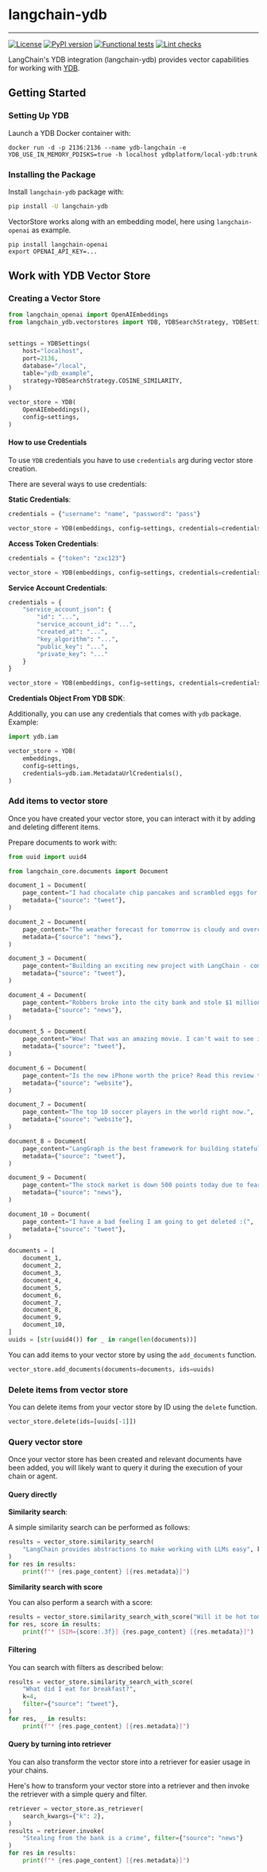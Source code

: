 # langchain-ydb
---
[![License](https://img.shields.io/badge/License-Apache%202.0-blue.svg)](https://github.com/ydb-platform/langchain-ydb/blob/main/LICENSE)
[![PyPI version](https://badge.fury.io/py/langchain-ydb.svg)](https://badge.fury.io/py/langchain-ydb)
[![Functional tests](https://github.com/ydb-platform/langchain-ydb/actions/workflows/tests.yml/badge.svg)](https://github.com/ydb-platform/langchain-ydb/actions/workflows/tests.yml)
[![Lint checks](https://github.com/ydb-platform/langchain-ydb/actions/workflows/lint.yml/badge.svg)](https://github.com/ydb-platform/langchain-ydb/actions/workflows/lint.yml)

LangChain's YDB integration (langchain-ydb) provides vector capabilities for working with [YDB](https://ydb.tech/).

## Getting Started

### Setting Up YDB

Launch a YDB Docker container with:

```shell
docker run -d -p 2136:2136 --name ydb-langchain -e YDB_USE_IN_MEMORY_PDISKS=true -h localhost ydbplatform/local-ydb:trunk
```

### Installing the Package

Install `langchain-ydb` package with:

```bash
pip install -U langchain-ydb
```

VectorStore works along with an embedding model, here using `langchain-openai` as example.

```shell
pip install langchain-openai
export OPENAI_API_KEY=...
```

## Work with YDB Vector Store

### Creating a Vector Store

```python
from langchain_openai import OpenAIEmbeddings
from langchain_ydb.vectorstores import YDB, YDBSearchStrategy, YDBSettings


settings = YDBSettings(
    host="localhost",
    port=2136,
    database="/local",
    table="ydb_example",
    strategy=YDBSearchStrategy.COSINE_SIMILARITY,
)

vector_store = YDB(
    OpenAIEmbeddings(),
    config=settings,
)
```

#### How to use Credentials

To use `YDB` credentials you have to use `credentials` arg during vector store creation.

There are several ways to use credentials:

**Static Credentials**:

```python
credentials = {"username": "name", "password": "pass"}

vector_store = YDB(embeddings, config=settings, credentials=credentials)
```

**Access Token Credentials**:

```python
credentials = {"token": "zxc123"}

vector_store = YDB(embeddings, config=settings, credentials=credentials)
```

**Service Account Credentials**:

```python
credentials = {
    "service_account_json": {
        "id": "...",
        "service_account_id": "...",
        "created_at": "...",
        "key_algorithm": "...",
        "public_key": "...",
        "private_key": "..."
    }
}

vector_store = YDB(embeddings, config=settings, credentials=credentials)
```

**Credentials Object From YDB SDK**:

Additionally, you can use any credentials that comes with `ydb` package. Example:

```python
import ydb.iam

vector_store = YDB(
    embeddings,
    config=settings,
    credentials=ydb.iam.MetadataUrlCredentials(),
)

```

### Add items to vector store

Once you have created your vector store, you can interact with it by adding and deleting different items.

Prepare documents to work with:

```python
from uuid import uuid4

from langchain_core.documents import Document

document_1 = Document(
    page_content="I had chocalate chip pancakes and scrambled eggs for breakfast this morning.",
    metadata={"source": "tweet"},
)

document_2 = Document(
    page_content="The weather forecast for tomorrow is cloudy and overcast, with a high of 62 degrees.",
    metadata={"source": "news"},
)

document_3 = Document(
    page_content="Building an exciting new project with LangChain - come check it out!",
    metadata={"source": "tweet"},
)

document_4 = Document(
    page_content="Robbers broke into the city bank and stole $1 million in cash.",
    metadata={"source": "news"},
)

document_5 = Document(
    page_content="Wow! That was an amazing movie. I can't wait to see it again.",
    metadata={"source": "tweet"},
)

document_6 = Document(
    page_content="Is the new iPhone worth the price? Read this review to find out.",
    metadata={"source": "website"},
)

document_7 = Document(
    page_content="The top 10 soccer players in the world right now.",
    metadata={"source": "website"},
)

document_8 = Document(
    page_content="LangGraph is the best framework for building stateful, agentic applications!",
    metadata={"source": "tweet"},
)

document_9 = Document(
    page_content="The stock market is down 500 points today due to fears of a recession.",
    metadata={"source": "news"},
)

document_10 = Document(
    page_content="I have a bad feeling I am going to get deleted :(",
    metadata={"source": "tweet"},
)

documents = [
    document_1,
    document_2,
    document_3,
    document_4,
    document_5,
    document_6,
    document_7,
    document_8,
    document_9,
    document_10,
]
uuids = [str(uuid4()) for _ in range(len(documents))]
```

You can add items to your vector store by using the `add_documents` function.

```python
vector_store.add_documents(documents=documents, ids=uuids)
```

### Delete items from vector store

You can delete items from your vector store by ID using the `delete` function.

```python
vector_store.delete(ids=[uuids[-1]])
```

### Query vector store

Once your vector store has been created and relevant documents have been added, you will likely want to query it during the execution of your chain or agent.

#### Query directly

**Similarity search**:

A simple similarity search can be performed as follows:

```python
results = vector_store.similarity_search(
    "LangChain provides abstractions to make working with LLMs easy", k=2
)
for res in results:
    print(f"* {res.page_content} [{res.metadata}]")
```

**Similarity search with score**

You can also perform a search with a score:

```python
results = vector_store.similarity_search_with_score("Will it be hot tomorrow?", k=3)
for res, score in results:
    print(f"* [SIM={score:.3f}] {res.page_content} [{res.metadata}]")
```

#### Filtering

You can search with filters as described below:

```python
results = vector_store.similarity_search_with_score(
    "What did I eat for breakfast?",
    k=4,
    filter={"source": "tweet"},
)
for res, _ in results:
    print(f"* {res.page_content} [{res.metadata}]")
```

#### Query by turning into retriever

You can also transform the vector store into a retriever for easier usage in your chains.

Here's how to transform your vector store into a retriever and then invoke the retriever with a simple query and filter.

```python
retriever = vector_store.as_retriever(
    search_kwargs={"k": 2},
)
results = retriever.invoke(
    "Stealing from the bank is a crime", filter={"source": "news"}
)
for res in results:
    print(f"* {res.page_content} [{res.metadata}]")
```
